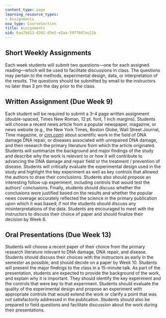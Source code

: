 ```yaml
---
content_type: page
learning_resource_types:
- Assignments
ocw_type: CourseSection
title: Assignments
uid: 6aa7b413-d392-d5e5-e2aa-5977607ac21b
---
```


Short Weekly Assignments
------------------------

Each week students will submit two questions—one for each assigned reading—which will be used to facilitate discussions in class. The questions may pertain to the methods, experimental design, data, or interpretation of the results. The questions should be submitted by email to the instructors no later than 3 pm the day prior to the class.

Written Assignment (Due Week 9)
-------------------------------

Each student will be required to submit a 3–4 page written assignment (double-spaced, Times New Roman, 12 pt. font, 1 inch margins). Students will choose a recent news article from a popular newspaper, magazine, or news website (e.g., the New York Times, Boston Globe, Wall Street Journal, Time magazine, or [cnn.com](http://edition.cnn.com/)) about scientific work in the field of DNA damage DNA repair, or diseases associated with unrepaired DNA damage, and then research the primary literature from which the article originated. Students will summarize the background and major findings of the study and describe why the work is relevant to or how it will contribute to advancing the DNA damage and repair field or the treatment / prevention of disease. Students will critically evaluate the experimental design used in the study and highlight the key experiment as well as key controls that allowed the authors to draw their conclusions. Students also should propose an interesting follow-up experiment, including controls that would test the authors’ conclusions. Finally, students should discuss whether the conclusions were justified based on the results and whether the popular news coverage accurately reflected the science in the primary publication upon which it was based; if not the students should discuss any misinterpretations of the data. Students are encouraged to meet with the instructors to discuss their choice of paper and should finalize their decision by Week 6.

Oral Presentations (Due Week 13)
--------------------------------

Students will choose a recent paper of their choice from the primary research literature relevant to DNA damage, DNA repair, and disease. Students should discuss their choices with the instructors as early in the semester as possible, and should decide on a paper by Week 10. Students will present the major findings to the class in a 15-minute talk. As part of the presentation, students are expected to provide the background of the work, and explain why it is important. They should identify the key experiment and the controls that were key to that experiment. Students should evaluate the quality of the experimental design and propose an experiment with appropriate controls that would extend the work or clarify a point that was not satisfactorily addressed in the publication. Students should also be prepared to field questions and facilitate discussion about the work during their presentations.